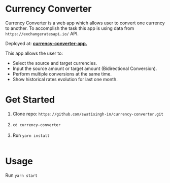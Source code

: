# Currency Converter

Currency Converter is a web app which allows user to convert one currency to another. To accomplish the task this app is using data from `https://exchangeratesapi.io/` API.

Deployed at: [**currency-converter-app.**](https://currency-converter-app-2021.herokuapp.com/)<br>

This app allows the user to:

- Select the source and target currencies.
- Input the source amount or target amount (Bidirectional Conversion).
- Perform multiple conversions at the same time.
- Show historical rates evolution for last one month.

# Get Started

1. Clone repo: `https://github.com/swatisingh-in/currency-converter.git`<br/><br/>
2. `cd currency-converter`<br/><br/>
3. Run `yarn install`<br/><br/>

# Usage

Run `yarn start`<br/><br/>
